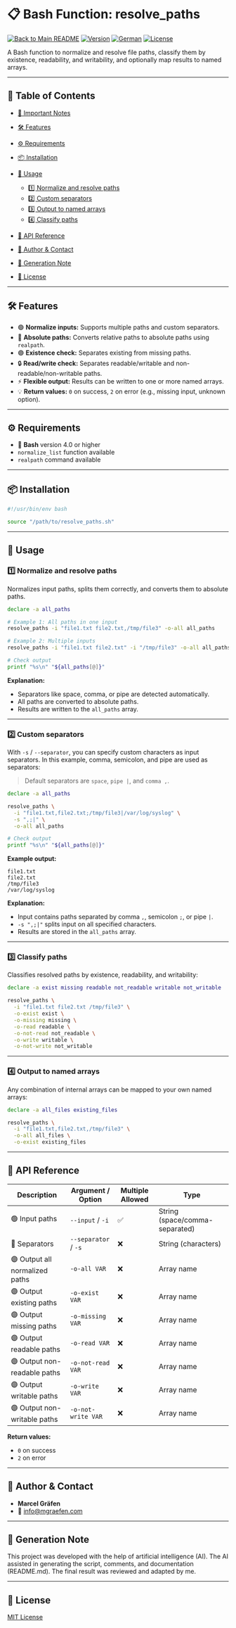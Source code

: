 # 📋 Bash Function: resolve\_paths

[![Back to Main README](https://img.shields.io/badge/Main-README-blue?style=flat\&logo=github)](https://github.com/Marcel-Graefen/Bash-Function-Collection/blob/main/README.md)
[![Version](https://img.shields.io/badge/version-1.0.0_beta.01-blue.svg)](#)
[![German](https://img.shields.io/badge/Language-German-blue)](./README.de.md)
[![License](https://img.shields.io/badge/license-MIT-lightgrey.svg)](https://opensource.org/licenses/MIT)

A Bash function to normalize and resolve file paths, classify them by existence, readability, and writability, and optionally map results to named arrays.

---

## 🚀 Table of Contents

* [📌 Important Notes](#-important-notes)
* [🛠️ Features](#-features)
* [⚙️ Requirements](#-requirements)
* [📦 Installation](#-installation)
* [📝 Usage](#-usage)

  * [1️⃣ Normalize and resolve paths](#1️⃣-normalize-and-resolve-paths)
  * [2️⃣ Custom separators](#2️⃣-custom-separators)
  * [3️⃣ Output to named arrays](#3️⃣-output-to-named-arrays)
  * [4️⃣ Classify paths](#4️⃣-classify-paths)
* [📌 API Reference](#-api-reference)
* [👤 Author & Contact](#-author--contact)
* [🤖 Generation Note](#-generation-note)
* [📜 License](#-license)

---

## 🛠️ Features

* 🟢 **Normalize inputs:** Supports multiple paths and custom separators.
* 🔹 **Absolute paths:** Converts relative paths to absolute paths using `realpath`.
* 🟣 **Existence check:** Separates existing from missing paths.
* 🔒 **Read/write check:** Separates readable/writable and non-readable/non-writable paths.
* ⚡ **Flexible output:** Results can be written to one or more named arrays.
* 💡 **Return values:** `0` on success, `2` on error (e.g., missing input, unknown option).

---

## ⚙️ Requirements

* 🐚 **Bash** version 4.0 or higher
* `normalize_list` function available
* `realpath` command available

---

## 📦 Installation

```bash
#!/usr/bin/env bash

source "/path/to/resolve_paths.sh"
```

---

## 📝 Usage

### 1️⃣ Normalize and resolve paths

Normalizes input paths, splits them correctly, and converts them to absolute paths.

```bash
declare -a all_paths

# Example 1: All paths in one input
resolve_paths -i "file1.txt file2.txt,/tmp/file3" -o-all all_paths

# Example 2: Multiple inputs
resolve_paths -i "file1.txt file2.txt" -i "/tmp/file3" -o-all all_paths

# Check output
printf "%s\n" "${all_paths[@]}"
```

**Explanation:**

* Separators like space, comma, or pipe are detected automatically.
* All paths are converted to absolute paths.
* Results are written to the `all_paths` array.

---

### 2️⃣ Custom separators

With `-s` / `--separator`, you can specify custom characters as input separators.
In this example, comma, semicolon, and pipe are used as separators:

> Default separators are `space`, `pipe |`, and `comma ,`.

```bash
declare -a all_paths

resolve_paths \
  -i "file1.txt,file2.txt;/tmp/file3|/var/log/syslog" \
  -s ",;|" \
  -o-all all_paths

# Check output
printf "%s\n" "${all_paths[@]}"
```

**Example output:**

```
file1.txt
file2.txt
/tmp/file3
/var/log/syslog
```

**Explanation:**

* Input contains paths separated by comma `,`, semicolon `;`, or pipe `|`.
* `-s ",;|"` splits input on all specified characters.
* Results are stored in the `all_paths` array.

---

### 3️⃣ Classify paths

Classifies resolved paths by existence, readability, and writability:

```bash
declare -a exist missing readable not_readable writable not_writable

resolve_paths \
  -i "file1.txt file2.txt /tmp/file3" \
  -o-exist exist \
  -o-missing missing \
  -o-read readable \
  -o-not-read not_readable \
  -o-write writable \
  -o-not-write not_writable
```

---

### 4️⃣ Output to named arrays

Any combination of internal arrays can be mapped to your own named arrays:

```bash
declare -a all_files existing_files

resolve_paths \
  -i "file1.txt,file2.txt,/tmp/file3" \
  -o-all all_files \
  -o-exist existing_files
```

---

## 📌 API Reference

| Description                    | Argument / Option    | Multiple Allowed | Type                           |
| ------------------------------ | -------------------- | ---------------- | ------------------------------ |
| 🟢 Input paths                 | `--input` / `-i`     | ✅                | String (space/comma-separated) |
| 🔹 Separators                  | `--separator` / `-s` | ❌                | String (characters)            |
| 🟣 Output all normalized paths | `-o-all VAR`         | ❌                | Array name                     |
| 🟣 Output existing paths       | `-o-exist VAR`       | ❌                | Array name                     |
| 🟣 Output missing paths        | `-o-missing VAR`     | ❌                | Array name                     |
| 🟣 Output readable paths       | `-o-read VAR`        | ❌                | Array name                     |
| 🟣 Output non-readable paths   | `-o-not-read VAR`    | ❌                | Array name                     |
| 🟣 Output writable paths       | `-o-write VAR`       | ❌                | Array name                     |
| 🟣 Output non-writable paths   | `-o-not-write VAR`   | ❌                | Array name                     |

**Return values:**

* `0` on success
* `2` on error

---

## 👤 Author & Contact

* **Marcel Gräfen**
* 📧 [info@mgraefen.com](mailto:info@mgraefen.com)

---

## 🤖 Generation Note

This project was developed with the help of artificial intelligence (AI). The AI assisted in generating the script, comments, and documentation (README.md). The final result was reviewed and adapted by me.

---

## 📜 License

[MIT License](LICENSE)
